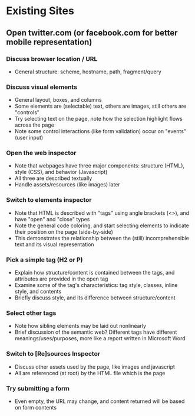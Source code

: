 # Existing Sites
## Open twitter.com (or facebook.com for better mobile representation)
### Discuss browser location / URL
* General structure: scheme, hostname, path, fragment/query
### Discuss visual elements
* General layout, boxes, and columns
* Some elements are (selectable) text, others are images, still others are "controls"
* Try selecting text on the page, note how the selection highlight flows across the page
* Note some control interactions (like form validation) occur on "events" (user input)
### Open the web inspector
* Note that webpages have three major components: structure (HTML), style (CSS), and behavior (Javascript)
* All three are described textually
* Handle assets/resources (like images) later
### Switch to elements inspector
* Note that HTML is described with "tags" using angle brackets (&lt;&gt;), and have "open" and "close" types
* Note the general code coloring, and start selecting elements to indicate their position on the page (side-by-side)
* This demonstrates the relationship between the (still) incomprehensible text and its visual representation
### Pick a simple tag (H2 or P)
* Explain how structure/content is contained between the tags, and attributes are provided in the open tag
* Examine some of the tag's characteristics: tag style, classes, inline style, and contents
* Briefly discuss style, and its difference between structure/content
### Select other tags
* Note how sibling elements may be laid out nonlinearly
* Brief discussion of the semantic web? Different tags have different meanings/uses/purposes, more like a report written in Microsoft Word
### Switch to [Re]sources Inspector
* Discuss other assets used by the page, like images and javascript
* All are referenced (at root) by the HTML file which is the page
### Try submitting a form
* Even empty, the URL may change, and content returned will be based on form contents
